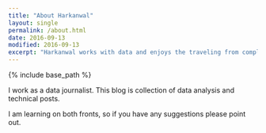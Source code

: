```yaml
---
title: "About Harkanwal"
layout: single
permalink: /about.html
date: 2016-09-13
modified: 2016-09-13
excerpt: "Harkanwal works with data and enjoys the traveling from complexity to understanding."
---
```

{% include base_path %}

I work as a data journalist. This blog is collection of data analysis and technical posts.

I am learning on both fronts, so if you have any suggestions please point out.
